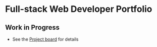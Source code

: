 # Full-stack Web Developer Portfolio

## Work in Progress
- See the [Project board](https://github.com/users/DNadas98/projects/3) for details
